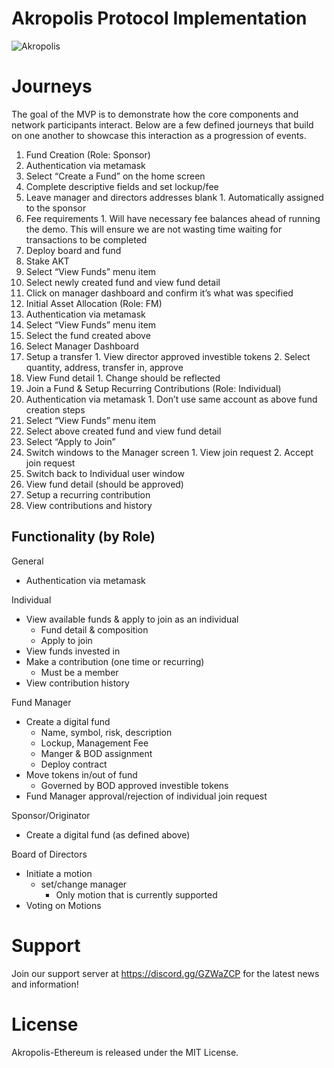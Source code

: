 

# Akropolis Protocol Implementation

![Akropolis](https://bitcoinvietnamnews.com/wp-content/uploads/2018/08/akropolis-coin.jpg)


# Journeys

The goal of the MVP is to demonstrate how the core components and network participants interact. Below are a few defined journeys that build on one another to showcase this interaction as a progression of events.

1. Fund Creation (Role: Sponsor)
  1. Authentication via metamask
  2. Select “Create a Fund” on the home screen
  3. Complete descriptive fields and set lockup/fee
  4. Leave manager and directors addresses blank
    1. Automatically assigned to the sponsor
  5. Fee requirements 
    1. Will have necessary fee balances ahead of running the demo. This will ensure we are not wasting time waiting for transactions to be completed
  6. Deploy board and fund
  7. Stake AKT
  8. Select “View Funds” menu item
  9. Select newly created fund and view fund detail 
  10. Click on manager dashboard and confirm it’s what was specified
2. Initial Asset Allocation (Role: FM)
  1. Authentication via metamask
  2. Select “View Funds” menu item
  3. Select the fund created above
  4. Select Manager Dashboard
  5. Setup a transfer
    1. View director approved investible tokens
    2. Select quantity, address, transfer in, approve
  6. View Fund detail
    1. Change should be reflected
3. Join a Fund & Setup Recurring Contributions (Role: Individual)
  1. Authentication via metamask
    1. Don’t use same account as above fund creation steps
  2. Select “View Funds” menu item
  3. Select above created fund and view fund detail 
  4. Select “Apply to Join”
  5. Switch windows to the Manager screen
    1. View join request
    2. Accept join request
  6. Switch back to Individual user window
  7. View fund detail (should be approved)
  8. Setup a recurring contribution
  9. View contributions and history
## Functionality (by Role)

General

- Authentication via metamask 

Individual

- View available funds & apply to join as an individual
  - Fund detail & composition
  - Apply to join
- View funds invested in
- Make a contribution (one time or recurring)
  - Must be a member
- View contribution history

Fund Manager

- Create a digital fund
  - Name, symbol, risk, description
  - Lockup, Management Fee
  - Manger & BOD assignment
  - Deploy contract
- Move tokens in/out of fund
  - Governed by BOD approved investible tokens
- Fund Manager approval/rejection of individual join request

Sponsor/Originator 

- Create a digital fund (as defined above)

Board of Directors

- Initiate a motion
  - set/change manager
    - Only motion that is currently supported
- Voting on Motions



# Support
Join our support server at https://discord.gg/GZWaZCP for the latest news and information!


# License
Akropolis-Ethereum is released under the MIT License.
